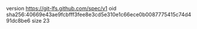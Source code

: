 version https://git-lfs.github.com/spec/v1
oid sha256:40669e43ae9fcbfff3fee8e3cd5e310e1c66ece0b0087775415c74d491dc8be6
size 23
